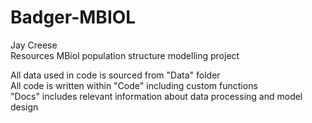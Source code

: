 # Badger-MBIOL
Jay Creese  
Resources MBiol population structure modelling project  

All data used in code is sourced from "Data" folder  
All code is written within "Code" including custom functions  
"Docs" includes relevant information about data processing and model design
